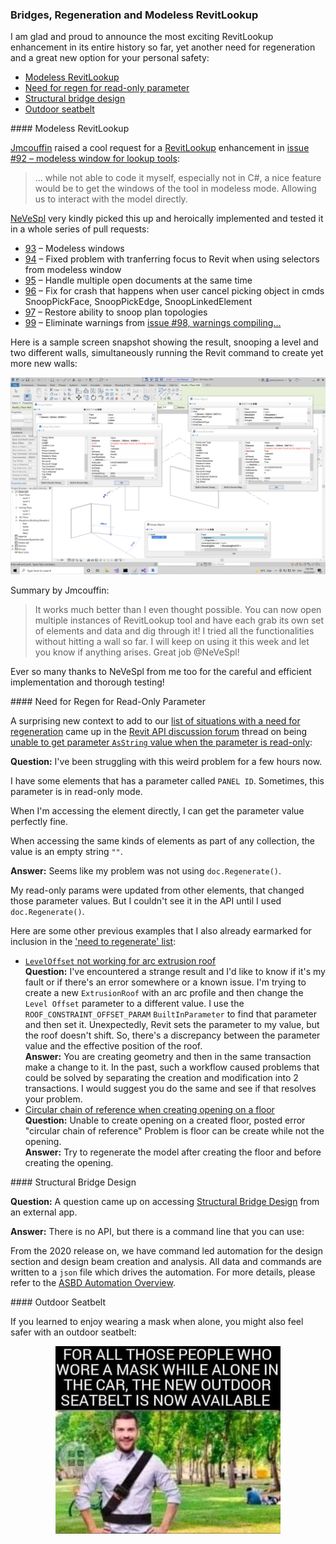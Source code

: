 <head>
<meta http-equiv="Content-Type" content="text/html; charset=utf-8">
<link rel="stylesheet" type="text/css" href="bc.css">
<script src="https://cdn.rawgit.com/google/code-prettify/master/loader/run_prettify.js" type="text/javascript"></script>
</head>

<!---

- Modeless RevitLookup
  RevitLookup_modeless.png

- need for regen:
  https://forums.autodesk.com/t5/revit-api-forum/unable-to-get-parameter-asstring-value-when-the-parameter-is/m-p/10713499#M59301

- need for regen
  [LevelOffset not working for Arc extrusion Roof](https://forums.autodesk.com/t5/revit-api-forum/leveloffset-not-working-for-arc-extrusion-roof/m-p/7681949)
  [circular chain of reference when creating opening on a floor](https://forums.autodesk.com/t5/revit-api-forum/error-circular-chain-of-reference-when-creating-opening-on-a/td-p/7681213)

- Structural Bridge Design
  18288465 Accessing Bridge design from external app
  Accessing Structural Bridge Design from external app
  There is no API. But there is a command line that you can use:
  From 2020 release we have command led automation for the design section and design beam creation and analysis.  All data and commands are written to a json file which drives the automation.  For more details refer here.
  https://help.autodesk.com/view/SBRDES/ENU/?guid=ASBD_Automation_Overview_html

- img/outdoor_seatbelt.jpg

twitter:

add #thebuildingcoder

Modeless RevitLookup, the most exciting enhancement in its entire history, and yet another need for regeneration accessing a read-only parameter with the #RevitAPI #DynamoBim @AutodeskForge @AutodeskRevit #bim #ForgeDevCon https://autode.sk/modelesslookup

The most exciting RevitLookup enhancement in its entire history, yet another need for regeneration and a great new option for your personal safety
&ndash; Modeless RevitLookup
&ndash; Need for regen for read-only parameter
&ndash; Structural bridge design
&ndash; Outdoor seatbelt...

linkedin:

#bim #DynamoBim #ForgeDevCon #Revit #API #IFC #SDK #AI #VisualStudio #Autodesk #AEC #adsk https://autode.sk/modelesslookup

the [Revit API discussion forum](http://forums.autodesk.com/t5/revit-api-forum/bd-p/160) thread

<center>
<img src="img/" alt="" title="" width="600"/>
<p style="font-size: 80%; font-style:italic"></p>
</center>

**Question:** 

**Answer:**

**Response:**  

Many thanks to  for this very helpful explanation!

<pre class="code">
</pre>

-->

### Bridges, Regeneration and Modeless RevitLookup

I am glad and proud to announce the most exciting RevitLookup enhancement in its entire history so far, yet another need for regeneration and a great new option for your personal safety:

- [Modeless RevitLookup](#2)
- [Need for regen for read-only parameter](#3)
- [Structural bridge design](#4)
- [Outdoor seatbelt](#5)

####<a name="2"></a> Modeless RevitLookup

[Jmcouffin](https://jmcouffin.com) raised a cool request for
a [RevitLookup](https://github.com/jeremytammik/RevitLookup) enhancement
in [issue #92 &ndash; modeless window for lookup tools](https://github.com/jeremytammik/RevitLookup/issues/92):

> ... while not able to code it myself, especially not in C#, a nice feature would be to get the windows of the tool in modeless mode.
Allowing us to interact with the model directly.

[NeVeSpl](https://github.com/NeVeSpl) very kindly picked this up and heroically implemented and tested it in a whole series of pull requests:

- [93](https://github.com/jeremytammik/RevitLookup/pull/93) &ndash; Modeless windows
- [94](https://github.com/jeremytammik/RevitLookup/pull/94) &ndash; Fixed problem with tranferring focus to Revit when using selectors from modeless window
- [95](https://github.com/jeremytammik/RevitLookup/pull/95) &ndash; Handle multiple open documents at the same time
- [96](https://github.com/jeremytammik/RevitLookup/pull/96) &ndash; Fix for crash that happens when user cancel picking object in cmds SnoopPickFace, SnoopPickEdge, SnoopLinkedElement
- [97](https://github.com/jeremytammik/RevitLookup/pull/97) &ndash; Restore ability to snoop plan topologies
- [99](https://github.com/jeremytammik/RevitLookup/pull/99) &ndash; Eliminate warnings from [issue #98, warnings compiling...](https://github.com/jeremytammik/RevitLookup/issues/98)

Here is a sample screen snapshot showing the result, snooping a level and two different walls, simultaneously running the Revit command to create yet more new walls:

<center>
<img src="img/RevitLookup_modeless.png" alt="Modeless RevitLookup" title="Modeless RevitLookup" width="600"/> <!-- 3360 -->
</center>

Summary by Jmcouffin:

> It works much better than I even thought possible.
You can now open multiple instances of RevitLookup tool and have each grab its own set of elements and data and dig through it!
I tried all the functionalities without hitting a wall so far.
I will keep on using it this week and let you know if anything arises.
Great job @NeVeSpl!

Ever so many thanks to NeVeSpl from me too for the careful and efficient implementation and thorough testing!

####<a name="3"></a> Need for Regen for Read-Only Parameter

A surprising new context to add to
our [list of situations with a need for regeneration](https://thebuildingcoder.typepad.com/blog/about-the-author.html#5.33) came up in
the [Revit API discussion forum](http://forums.autodesk.com/t5/revit-api-forum/bd-p/160) thread
on being [unable to get parameter `AsString` value when the parameter is read-only](https://forums.autodesk.com/t5/revit-api-forum/unable-to-get-parameter-asstring-value-when-the-parameter-is/m-p/10713499):

**Question:** I've been struggling with this weird problem for a few hours now.

I have some elements that has a parameter called `PANEL ID`.
Sometimes, this parameter is in read-only mode.

When I'm accessing the element directly, I can get the parameter value perfectly fine.

When accessing the same kinds of elements as part of any collection, the value is an empty string `""`.

**Answer:** Seems like my problem was not using `doc.Regenerate()`.

My read-only params were updated from other elements, that changed those parameter values.
But I couldn't see it in the API until I used `doc.Regenerate()`.

Here are some other previous examples that I also already earmarked for inclusion in
the ['need to regenerate' list](https://thebuildingcoder.typepad.com/blog/about-the-author.html#5.33):

- [`LevelOffset` not working for arc extrusion roof](https://forums.autodesk.com/t5/revit-api-forum/leveloffset-not-working-for-arc-extrusion-roof/m-p/7681949)
<br/>**Question:** I've encountered a strange result and I'd like to know if it's my fault or if there's an error somewhere or a known issue.
I'm trying to create a new `ExtrusionRoof` with an arc profile and then change the `Level Offset` parameter to a different value.
I use the `ROOF_CONSTRAINT_OFFSET_PARAM` `BuiltInParameter` to find that parameter and then set it.
Unexpectedly, Revit sets the parameter to my value, but the roof doesn't shift.
So, there's a discrepancy between the parameter value and the effective position of the roof.
<br/>**Answer:** You are creating geometry and then in the same transaction make a change to it.
In the past, such a workflow caused problems that could be solved by separating the creation and modification into 2 transactions.
I would suggest you do the same and see if that resolves your problem.
- [Circular chain of reference when creating opening on a floor](https://forums.autodesk.com/t5/revit-api-forum/error-circular-chain-of-reference-when-creating-opening-on-a/td-p/7681213)
<br/>**Question:** Unable to create opening on a created floor, posted error "circular chain of reference"
Problem is floor can be create while not the opening.
<br/>**Answer:** Try to regenerate the model after creating the floor and before creating the opening.

####<a name="4"></a> Structural Bridge Design

**Question:** A question came up on
accessing [Structural Bridge Design](https://www.autodesk.com/products/structural-bridge-design/overview) from
an external app.

**Answer:** There is no API, but there is a command line that you can use:

From the 2020 release on, we have command led automation for the design section and design beam creation and analysis.
All data and commands are written to a `json` file which drives the automation.
For more details, please refer
to the [ASBD Automation Overview](https://help.autodesk.com/view/SBRDES/ENU/?guid=ASBD_Automation_Overview_html).

####<a name="5"></a> Outdoor Seatbelt

If you learned to enjoy wearing a mask when alone, you might also feel safer with an outdoor seatbelt:

<center>
<img src="img/outdoor_seatbelt.jpg" alt="Outdoor seatbelt" title="Outdoor seatbelt" width="360"/> <!-- 720 -->
</center>


